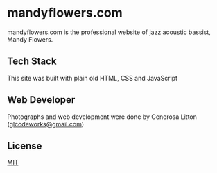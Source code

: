 # mandyflowers.com

mandyflowers.com is the professional website of jazz acoustic bassist, Mandy Flowers.

## Tech Stack

This site was built with plain old HTML, CSS and JavaScript

## Web Developer

Photographs and web development were done by Generosa Litton (glcodeworks@gmail.com)

## License

[MIT](https://choosealicense.com/licenses/mit/)
